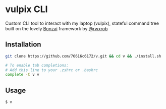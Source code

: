 # vulpix CLI

Custom CLI tool to interact with my laptop (vulpix), stateful command tree built on the lovely [Bonzai](https://github.com/rwxrob/bonzai) framework by [@rwxrob](https://github.com/rwxrob)


## Installation

```bash
git clone https://github.com/76616c6172/v.git && cd v && ./install.sh
```

```bash
# To enable tab completions:
# Add this line to your .zshrc or .bashrc
complete -C v v
```

## Usage

`$ v`